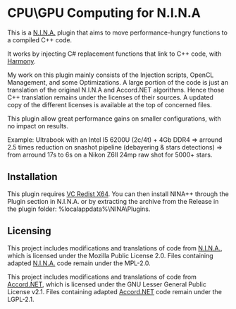 ﻿# CPU\GPU Computing for N.I.N.A
This is a [N.I.N.A.](https://github.com/isbeorn/nina) plugin that aims to move performance-hungry functions to a compiled C++ code.

It works by injecting C# replacement functions that link to C++ code, with [Harmony](https://harmony.pardeike.net/).

My work on this plugin mainly consists of the Injection scripts, OpenCL Management, and some Optimizations.
A large portion of the code is just an translation of the original N.I.N.A and Accord.NET algorithms. Hence those C++ translation remains under the licenses of their sources. A updated copy of the different licenses is available at the top of concerned files.

This plugin allow great performance gains on smaller configurations, with no impact on results.

Example: Ultrabook with an Intel I5 6200U (2c/4t) + 4Gb DDR4 => arround 2.5 times reduction on snashot pipeline (debayering & stars detections) => from arround 17s to 6s on a Nikon Z6II 24mp raw shot for 5000+ stars.

## Installation
This plugin requires [VC Redist X64](https://aka.ms/vs/17/release/vc_redist.x64.exe).
You can then install NINA++ through the Plugin section in N.I.N.A. or by extracting the archive from the Release in the plugin folder: %localappdata%\NINA\Plugins.

## Licensing
This project includes modifications and translations of code from [N.I.N.A.](https://github.com/isbeorn/nina), which is licensed under the Mozilla Public License 2.0.
Files containing adapted [N.I.N.A.](https://github.com/isbeorn/nina) code remain under the MPL-2.0.

This project includes modifications and translations of code from [Accord.NET](http://accord-framework.net/), which is licensed under the GNU Lesser General Public License v2.1.
Files containing adapted [Accord.NET](http://accord-framework.net/) code remain under the LGPL-2.1.
